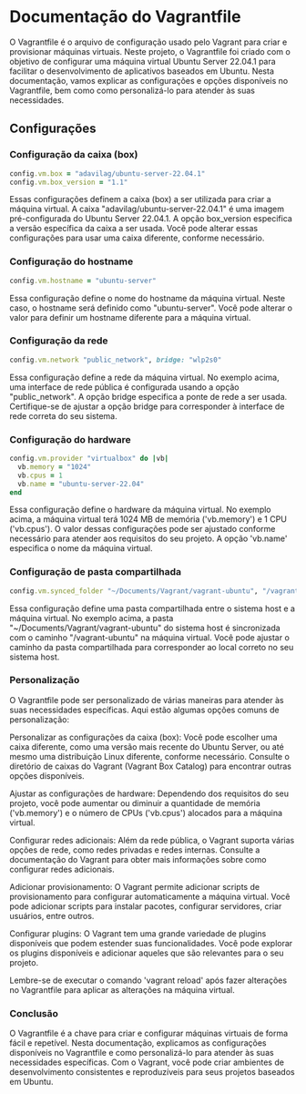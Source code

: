 # Documentação do Vagrantfile

O Vagrantfile é o arquivo de configuração usado pelo Vagrant para criar e provisionar máquinas virtuais. Neste projeto, o Vagrantfile foi criado com o objetivo de configurar uma máquina virtual Ubuntu Server 22.04.1 para facilitar o desenvolvimento de aplicativos baseados em Ubuntu. Nesta documentação, vamos explicar as configurações e opções disponíveis no Vagrantfile, bem como como personalizá-lo para atender às suas necessidades.

## Configurações

### Configuração da caixa (box)
```ruby
config.vm.box = "adavilag/ubuntu-server-22.04.1"
config.vm.box_version = "1.1"
```

Essas configurações definem a caixa (box) a ser utilizada para criar a máquina virtual. A caixa "adavilag/ubuntu-server-22.04.1" é uma imagem pré-configurada do Ubuntu Server 22.04.1. A opção box_version especifica a versão específica da caixa a ser usada. Você pode alterar essas configurações para usar uma caixa diferente, conforme necessário.

### Configuração do hostname
```ruby
config.vm.hostname = "ubuntu-server"
```
Essa configuração define o nome do hostname da máquina virtual. Neste caso, o hostname será definido como "ubuntu-server". Você pode alterar o valor para definir um hostname diferente para a máquina virtual.

### Configuração da rede
```ruby
config.vm.network "public_network", bridge: "wlp2s0"
```

Essa configuração define a rede da máquina virtual. No exemplo acima, uma interface de rede pública é configurada usando a opção "public_network". A opção bridge especifica a ponte de rede a ser usada. Certifique-se de ajustar a opção bridge para corresponder à interface de rede correta do seu sistema.

### Configuração do hardware
```ruby
config.vm.provider "virtualbox" do |vb|
  vb.memory = "1024"
  vb.cpus = 1
  vb.name = "ubuntu-server-22.04"
end
```

Essa configuração define o hardware da máquina virtual. No exemplo acima, a máquina virtual terá 1024 MB de memória ('vb.memory') e 1 CPU ('vb.cpus'). O valor dessas configurações pode ser ajustado conforme necessário para atender aos requisitos do seu projeto. A opção 'vb.name' especifica o nome da máquina virtual.

### Configuração de pasta compartilhada
```ruby
config.vm.synced_folder "~/Documents/Vagrant/vagrant-ubuntu", "/vagrant-ubuntu"
```

Essa configuração define uma pasta compartilhada entre o sistema host e a máquina virtual. No exemplo acima, a pasta "~/Documents/Vagrant/vagrant-ubuntu" do sistema host é sincronizada com o caminho "/vagrant-ubuntu" na máquina virtual. Você pode ajustar o caminho da pasta compartilhada para corresponder ao local correto no seu sistema host.

### Personalização

O Vagrantfile pode ser personalizado de várias maneiras para atender às suas necessidades específicas. Aqui estão algumas opções comuns de personalização:

Personalizar as configurações da caixa (box): Você pode escolher uma caixa diferente, como uma versão mais recente do Ubuntu Server, ou até mesmo uma distribuição Linux diferente, conforme necessário. Consulte o diretório de caixas do Vagrant (Vagrant Box Catalog) para encontrar outras opções disponíveis.

Ajustar as configurações de hardware: Dependendo dos requisitos do seu projeto, você pode aumentar ou diminuir a quantidade de memória ('vb.memory') e o número de CPUs ('vb.cpus') alocados para a máquina virtual.

Configurar redes adicionais: Além da rede pública, o Vagrant suporta várias opções de rede, como redes privadas e redes internas. Consulte a documentação do Vagrant para obter mais informações sobre como configurar redes adicionais.

Adicionar provisionamento: O Vagrant permite adicionar scripts de provisionamento para configurar automaticamente a máquina virtual. Você pode adicionar scripts para instalar pacotes, configurar servidores, criar usuários, entre outros.

Configurar plugins: O Vagrant tem uma grande variedade de plugins disponíveis que podem estender suas funcionalidades. Você pode explorar os plugins disponíveis e adicionar aqueles que são relevantes para o seu projeto.

Lembre-se de executar o comando 'vagrant reload' após fazer alterações no Vagrantfile para aplicar as alterações na máquina virtual.

### Conclusão

O Vagrantfile é a chave para criar e configurar máquinas virtuais de forma fácil e repetível. Nesta documentação, explicamos as configurações disponíveis no Vagrantfile e como personalizá-lo para atender às suas necessidades específicas. Com o Vagrant, você pode criar ambientes de desenvolvimento consistentes e reproduzíveis para seus projetos baseados em Ubuntu.



